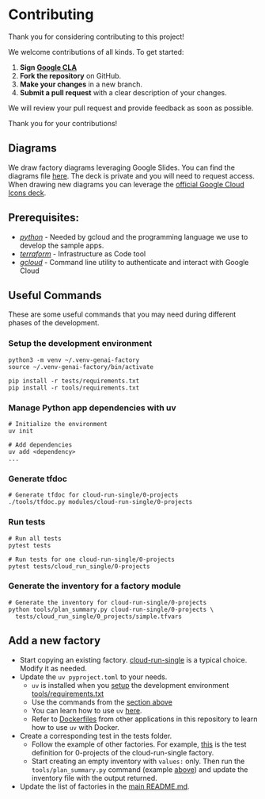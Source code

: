 # Contributing

Thank you for considering contributing to this project!

We welcome contributions of all kinds. To get started:

1. **Sign [Google CLA](https://cla.developers.google.com/about/google-individual)**
2. **Fork the repository** on GitHub.
3. **Make your changes** in a new branch.
4. **Submit a pull request** with a clear description of your changes.

We will review your pull request and provide feedback as soon as possible.

Thank you for your contributions!

## Diagrams

We draw factory diagrams leveraging Google Slides.
You can find the diagrams file [here](https://docs.google.com/presentation/d/1I7-OQ60DD__MtfdUtw_bPkiRADN7NEmVKCl1OxfzTNA). The deck is private and you will need to request access.
When drawing new diagrams you can leverage the [official Google Cloud Icons deck](https://docs.google.com/presentation/d/1fD1AwQo4E9Un6012zyPEb7NvUAGlzF6L-vo5DbUe4NQ).

## Prerequisites:

- *[python](https://www.python.org/downloads/)* - Needed by gcloud and the programming language we use to develop the sample apps.
- *[terraform](https://developer.hashicorp.com/terraform/install)* - Infrastructure as Code tool
- *[gcloud](https://cloud.google.com/sdk/docs/install)* - Command line utility to authenticate and interact with Google Cloud

## Useful Commands

These are some useful commands that you may need during different phases of the development.

### Setup the development environment

```shell
python3 -m venv ~/.venv-genai-factory
source ~/.venv-genai-factory/bin/activate

pip install -r tests/requirements.txt
pip install -r tools/requirements.txt
```

### Manage Python app dependencies with uv

```shell
# Initialize the environment
uv init

# Add dependencies
uv add <dependency>
...
```

### Generate tfdoc

```shell
# Generate tfdoc for cloud-run-single/0-projects
./tools/tfdoc.py modules/cloud-run-single/0-projects
```

### Run tests

```shell
# Run all tests
pytest tests

# Run tests for one cloud-run-single/0-projects
pytest tests/cloud_run_single/0-projects
```

### Generate the inventory for a factory module

```shell
# Generate the inventory for cloud-run-single/0-projects
python tools/plan_summary.py cloud-run-single/0-projects \
  tests/cloud_run_single/0_projects/simple.tfvars
```

## Add a new factory

- Start copying an existing factory. [cloud-run-single](cloud-run-single/README.md) is a typical choice. Modify it as needed.
- Update the `uv pyproject.toml` to your needs.
  - `uv` is installed when you [setup](#setup-the-development-environment) the development environment [tools/requirements.txt](./tools/requirements.txt)
  - Use the commands from the [section above](#manage-python-app-dependencies-with-uv)
  - You can learn how to use `uv` [here](https://docs.astral.sh/uv/#highlights).
  - Refer to [Dockerfiles](./cloud-run-single/1-apps/apps/chat/Dockerfile) from other applications in this repository to learn how to use `uv` with Docker.
- Create a corresponding test in the tests folder. 
  - Follow the example of other factories. For example, [this](tests/cloud_run_single/0_projects/tftest.yaml) is the test definition for 0-projects of the cloud-run-single factory.
  - Start creating an empty inventory with `values:` only. Then run the `tools/plan_summary.py` command (example [above](#generate-the-inventory-for-a-factory-module)) and update the inventory file with the output returned.
- Update the list of factories in the [main README.md](README.md).
